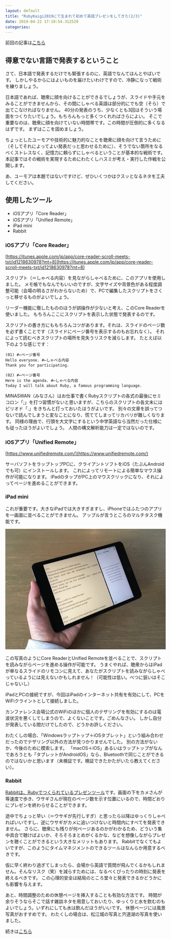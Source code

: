 ```yaml
---
layout: default
title: "RubyKaigi2019にて生まれて初めて英語プレゼンをしてきた(2/3)"
date: 2019-04-22 17:19:54.312529
categories: 
---
```


前回の記事は[こちら](/hasumin/taked-in-english-on-RubyKaigi2019-1)

## 得意でない言語で発表するということ

さて、日本語で発表するだけでも緊張するのに、英語でなんてほんとやばいです。
しかしやるからにはよいものを届けたいわけですので、冷静になって戦術を練りましょう。


日本語であれば、聴衆に顔を向けることができるでしょうが、スライドや手元をみることができませんから、その間にしゃべる英語は部分的にでも空（そら）で出てこなければなりません。
40分の発表のうち、少なくとも3回はそういう場面をつくりたいでしょう。もちろんもっと多くつくれればさらによい。
そこで重要なのは、聴衆に顔を向けていない時間帯です。この時間が圧倒的に多くなるはずです。
まずはここを固めましょう。


ちょっとしたユーモアや技術的に魅力的なことを聴衆に顔を向けて言うために（そしてそれによってよい発表だっと思わせるために）、そうでない箇所をなるべくストレスなく、記憶力に頼らずにしゃべるということが基本的な戦術です。
本記事ではその戦術を実現するためにわたくしハスミが考え・実行した作戦を公開します。


あ、ユーモアは本題ではないですけど、ぜひいくつかはクスッとなるネタを工夫してください。

## 使用したツール

* iOSアプリ「Core Reader」
* iOSアプリ「Unified Remote」
* iPad mini
* Rabbit

### iOSアプリ「Core Reader」

[https://itunes.apple.com/jp/app/core-reader-scroll-meets-txt/id1218630978?mt=8](https://itunes.apple.com/jp/app/core-reader-scroll-meets-txt/id1218630978?mt=8)

スクリプト（＝しゃべる内容）を見ながらしゃべるために、このアプリを使用しました。
メモ帳でもなんでもいいのですが、文字サイズや背景色がある程度調整可能（会場の明るさがわからないため）で、PCで編集したスクリプトをさくっと移せるものがよいでしょう。


リーダー機能に徹したもののほうが誤操作が少ないと考え、このCore Readerを使いました。
もちろんここにスクリプトを表示した状態で発表するのです。


スクリプトの書き方にももちろんコツがあります。それは、スライドのページ数を必ず書くことです（スライドにページ番号を表示するのもお忘れなく）。
それによって読むべきスクリプトの場所を見失うリスクを減らします。
たとえば以下のような感じです：

```
(01) #←ページ番号
Hello everyone. #←しゃべる内容
Thank you for participating.
```

```
(02) #←ページ番号
Here is the agenda. #←しゃべる内容
Today I will talk about Ruby, a famous programming language.
```

MINASWAN（みなさん）はお仕事で書くRubyスクリプトの各式の最後にセミコロン「;」を打つ習慣がないと思いますが、こちらのスクリプトの各文末にはピリオド「.」をきちんと打っておいたほうがよいです。
別々の文章を誤ってつないで読んでしまうと変なことになり、慌ててしまってリカバリが難しくなります。
同様の理由で、行頭を大文字にするという中学英語なら当然だった仕様にも従ったほうがよいでしょう。
人間の構文解析能力は一定ではないのです。

### iOSアプリ「Unified Remote」

[https://www.unifiedremote.com/](https://www.unifiedremote.com/)

サーバソフトをラップトップPCに、クライアントソフトをiOS（たぶんAndroidでも可）にインストールします。
これによってリモートによる簡単なマウス操作が可能になります。
iPadのタップがPC上のマウスクリックになり、それによってページを進めることができます。


### iPad mini

これが重要です。大きなiPadでは大きすぎますし、iPhoneではふたつのアプリを一画面に並べることができません。
アップルが言うところのマルチタスク機能です。

![](/assets/images/201904/DF085BCE-1F43-4ED4-8EC4-70635A379378.jpeg)

この写真のようにCore ReaderとUnified Remoteを並べることで、スクリプトを読みながらページを進める操作が可能です。
うまくやれば、聴衆からはiPadが単なるスライドのリモコンに見えて、あなたがスクリプトを読みながらしゃべっているようには見えないかもしれません！（可能性は低い。べつに狙いはそこじゃないし）


iPadとPCの接続ですが、今回はiPadのインターネット共有を有効にして、PCをWiFiクライントとして接続しました。


カンファレンス会場公式のWiFiのほかに個人のテザリングを有効にするのは電波状況を悪くしてしまうので、よくないことです。ごめんなさい。
しかし自分が発表している間だけでしたので、どうかお許しください。


わたくしの場合、「Windowsラップトップ＋iOSタブレット」という組み合わせだったのでテザリング以外の方法が見つかりませんでした。
別の方法がないか、今後のために模索します。
「macOS＋iOS」あるいはラップトップがなんであろうとも「タブレットがAndroidOS」なら、Bluetoothで同じことができるのではないかと思います（未検証です。検証できたかたがいたら教えてください）。

### Rabbit

[Rabbitは、Rubyでつくられているプレゼンツール](https://rabbit-shocker.org/ja/)です。画面の下をカメさんが等速度で歩き、ウサギさんが現在のページ数を示す位置にいるので、時間どおりにプレゼンを終わらせることができます。


途中でちょっと早い（＝ウサギが先行しすぎ）と思ったら以降はゆっくりしゃべればいいですし、逆にウサギがカメに追いつけないと時間内にすべてを発表できません。
さらに、聴衆にも残りが何ページあるのかがわかるため、どういう集中具合で聴けばよいか、そろそろまとめがくるかな、などを想像しながらプレゼンを聴くことができるという大きなメリットもあります。
Rabbitでなくてもよいですが、このようにタイムマネジメントのできるツールはなんらか用意するべきです。　


仮に早く終わり過ぎてしまったら、会場から英語で質問が飛んでくるかもしれません。そんなリスク（笑）を減らすためには、なるべくぴったりの時刻に発表を終えるべきです。
この心理的安全は結局のところ堂々と発表できるかどうかにも影響を与えます。


あと、時間調整のための休憩ページを挿入することも有効な方法です。
時間が余りそうならそこで話す雑談ネタを用意しておいたり、ゆっくりと水を飲むのもよいでしょう。いずれにしても水は飲んだほうがいいです。
休憩ページには風景写真がおすすめです。
わたくしの場合は、松江城の写真と宍道湖の写真を使いました。


続きは[こちら](/hasumin/taked-in-english-on-RubyKaigi2019-3)
